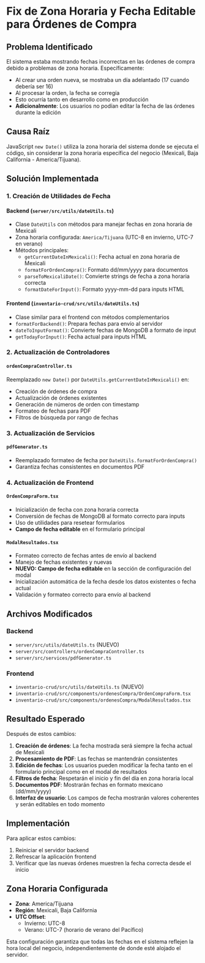 # Fix de Zona Horaria y Fecha Editable para Órdenes de Compra

## Problema Identificado
El sistema estaba mostrando fechas incorrectas en las órdenes de compra debido a problemas de zona horaria. Específicamente:
- Al crear una orden nueva, se mostraba un día adelantado (17 cuando debería ser 16)
- Al procesar la orden, la fecha se corregía
- Esto ocurría tanto en desarrollo como en producción
- **Adicionalmente**: Los usuarios no podían editar la fecha de las órdenes durante la edición

## Causa Raíz
JavaScript `new Date()` utiliza la zona horaria del sistema donde se ejecuta el código, sin considerar la zona horaria específica del negocio (Mexicali, Baja California - America/Tijuana).

## Solución Implementada

### 1. Creación de Utilidades de Fecha

#### Backend (`server/src/utils/dateUtils.ts`)
- Clase `DateUtils` con métodos para manejar fechas en zona horaria de Mexicali
- Zona horaria configurada: `America/Tijuana` (UTC-8 en invierno, UTC-7 en verano)
- Métodos principales:
  - `getCurrentDateInMexicali()`: Fecha actual en zona horaria de Mexicali
  - `formatForOrdenCompra()`: Formato dd/mm/yyyy para documentos
  - `parseToMexicaliDate()`: Convierte strings de fecha a zona horaria correcta
  - `formatDateForInput()`: Formato yyyy-mm-dd para inputs HTML

#### Frontend (`inventario-crud/src/utils/dateUtils.ts`)
- Clase similar para el frontend con métodos complementarios
- `formatForBackend()`: Prepara fechas para envío al servidor
- `dateToInputFormat()`: Convierte fechas de MongoDB a formato de input
- `getTodayForInput()`: Fecha actual para inputs HTML

### 2. Actualización de Controladores

#### `ordenCompraController.ts`
Reemplazado `new Date()` por `DateUtils.getCurrentDateInMexicali()` en:
- Creación de órdenes de compra
- Actualización de órdenes existentes
- Generación de números de orden con timestamp
- Formateo de fechas para PDF
- Filtros de búsqueda por rango de fechas

### 3. Actualización de Servicios

#### `pdfGenerator.ts`
- Reemplazado formateo de fecha por `DateUtils.formatForOrdenCompra()`
- Garantiza fechas consistentes en documentos PDF

### 4. Actualización de Frontend

#### `OrdenCompraForm.tsx`
- Inicialización de fecha con zona horaria correcta
- Conversión de fechas de MongoDB al formato correcto para inputs
- Uso de utilidades para resetear formularios
- **Campo de fecha editable** en el formulario principal

#### `ModalResultados.tsx`
- Formateo correcto de fechas antes de envío al backend
- Manejo de fechas existentes y nuevas
- **NUEVO: Campo de fecha editable** en la sección de configuración del modal
- Inicialización automática de la fecha desde los datos existentes o fecha actual
- Validación y formateo correcto para envío al backend

## Archivos Modificados

### Backend
- `server/src/utils/dateUtils.ts` (NUEVO)
- `server/src/controllers/ordenCompraController.ts`
- `server/src/services/pdfGenerator.ts`

### Frontend
- `inventario-crud/src/utils/dateUtils.ts` (NUEVO)
- `inventario-crud/src/components/ordenesCompra/OrdenCompraForm.tsx`
- `inventario-crud/src/components/ordenesCompra/ModalResultados.tsx`

## Resultado Esperado

Después de estos cambios:

1. **Creación de órdenes**: La fecha mostrada será siempre la fecha actual de Mexicali
2. **Procesamiento de PDF**: Las fechas se mantendrán consistentes
3. **Edición de fechas**: Los usuarios pueden modificar la fecha tanto en el formulario principal como en el modal de resultados
4. **Filtros de fecha**: Respetarán el inicio y fin del día en zona horaria local
5. **Documentos PDF**: Mostrarán fechas en formato mexicano (dd/mm/yyyy)
6. **Interfaz de usuario**: Los campos de fecha mostrarán valores coherentes y serán editables en todo momento

## Implementación

Para aplicar estos cambios:

1. Reiniciar el servidor backend
2. Refrescar la aplicación frontend
3. Verificar que las nuevas órdenes muestren la fecha correcta desde el inicio

## Zona Horaria Configurada

- **Zona**: America/Tijuana
- **Región**: Mexicali, Baja California
- **UTC Offset**: 
  - Invierno: UTC-8
  - Verano: UTC-7 (horario de verano del Pacífico)

Esta configuración garantiza que todas las fechas en el sistema reflejen la hora local del negocio, independientemente de donde esté alojado el servidor.
